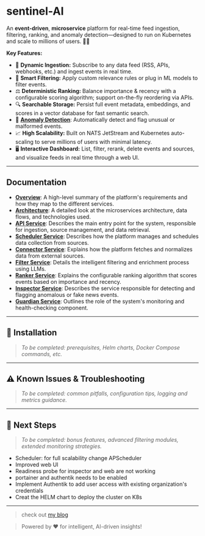 # sentinel-AI

An **event-driven**, **microservice** platform for real-time feed ingestion, filtering, ranking, and anomaly detection—designed to run on Kubernetes and scale to millions of users. 🚀🐳

**Key Features:**

* 🔗 **Dynamic Ingestion:** Subscribe to any data feed (RSS, APIs, webhooks, etc.) and ingest events in real time.
* 🧹 **Smart Filtering:** Apply custom relevance rules or plug in ML models to filter events.
* ⚖️ **Deterministic Ranking:** Balance importance & recency with a configurable scoring algorithm; support on-the-fly reordering via APIs.
* 🔍 **Searchable Storage:** Persist full event metadata, embeddings, and scores in a vector database for fast semantic search.
* 🚨 [**Anomaly Detection**](docs/inspector.md): Automatically detect and flag unusual or malformed events.
* 📈 **High Scalability:** Built on NATS JetStream and Kubernetes auto-scaling to serve millions of users with minimal latency.
* 🖥️ **Interactive Dashboard:** List, filter, rerank, delete events and sources, and visualize feeds in real time through a web UI.

---

## Documentation

- [**Overview**](docs/overview.md): A high-level summary of the platform's requirements and how they map to the different services.
- [**Architecture**](docs/architecture.md): A detailed look at the microservices architecture, data flows, and technologies used.
- [**API Service**](docs/api.md): Describes the main entry point for the system, responsible for ingestion, source management, and data retrieval.
- [**Scheduler Service**](docs/scheduler.md): Describes how the platform manages and schedules data collection from sources.
- [**Connector Service**](docs/connector.md): Explains how the platform fetches and normalizes data from external sources.
- [**Filter Service**](docs/filter.md): Details the intelligent filtering and enrichment process using LLMs.
- [**Ranker Service**](docs/ranker.md): Explains the configurable ranking algorithm that scores events based on importance and recency.
- [**Inspector Service**](docs/inspector.md): Describes the service responsible for detecting and flagging anomalous or fake news events.
- [**Guardian Service**](docs/guardian.md): Outlines the role of the system's monitoring and health-checking component.
---

## 🚀 Installation

> *To be completed: prerequisites, Helm charts, Docker Compose commands, etc.*

---

## ⚠️ Known Issues & Troubleshooting

> *To be completed: common pitfalls, configuration tips, logging and metrics guidance.*

---

## 🚧 Next Steps


> *To be completed: bonus features, advanced filtering modules, extended monitoring strategies.*
- Scheduler: for full scalability change APScheduler
- Improved web UI
- Readiness probe for inspector and web are not working
- portainer and authentik needs to be enabled
- Implement Authentik to add user access with existing organization's credentials 
- Creat the HELM chart to deploy the cluster on K8s
---

> check out [my blog](https://genmind.ch)

> Powered by ❤️ for intelligent, AI-driven insights!
